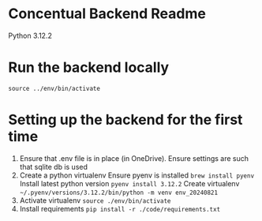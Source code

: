 # Concentual Backend Readme

Python 3.12.2 

# Run the backend locally
`source ../env/bin/activate`

# Setting up the backend for the first time
1) Ensure that .env file is in place (in OneDrive). Ensure settings are such that sqlite db is used
2) Create a python virtualenv
Ensure pyenv is installed `brew install pyenv`
Install latest python version `pyenv install 3.12.2`
Create virtualenv `~/.pyenv/versions/3.12.2/bin/python -m venv env_20240821`
3) Activate virtualenv
`source ./env/bin/activate`
4) Install requirements
`pip install -r ./code/requirements.txt`
